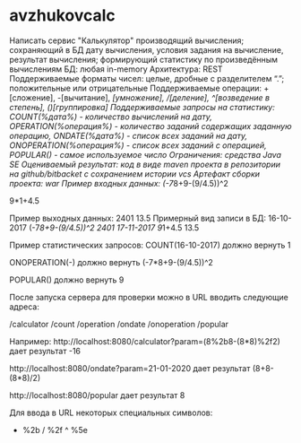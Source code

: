 # avzhukovcalc
Написать сервис &quot;Калькулятор&quot; производящий вычисления; сохраняющий в БД дату
вычисления, условия задания на вычисление, результат вычисления; формирующий
статистику по произведённым вычислениям
БД: любая in-memory
Архитектура: REST
Поддерживаемые форматы чисел: целые, дробные с разделителем “.”; положительные или
отрицательные
Поддерживаемые операции: +[сложение], -[вычитание], *[умножение], /[деление],
^[возведение в степень], ()[группировка]
Поддерживаемые запросы на статистику: COUNT(%дата%) - количество вычислений на
дату, OPERATION(%операция%) - количество заданий содержащих заданную операцию,
ONDATE(%дата%) - список всех заданий на дату, ONOPERATION(%операция%) - список
всех заданий с операцией, POPULAR() - самое используемое число
Ограничения: средства Java SE
Оцениваемый результат: код в виде maven проекта в репозитории на github/bitbacket с
сохранением истории vcs
Артефакт сборки проекта: war
Пример входных данных:          (-7*8+9-(9/4.5))^2

9*1+4.5

Пример выходных данных:       2401
13.5
Примерный вид записи в БД:    16-10-2017       (-7*8+9-(9/4.5))^2       2401
17-11-2017       9*1+4.5                       13.5

Пример статистических запросов:        COUNT(16-10-2017) должно вернуть 1

ONOPERATION(-) должно вернуть (-7*8+9-(9/4.5))^2

POPULAR() должно вернуть 9


После запуска сервера для проверки можно в URL вводить следующие адреса:

/calculator
/count
/operation
/ondate
/onoperation
/popular

Например: 
http://localhost:8080/calculator?param=(8%2b8-(8*8)%2f2)
дает результат -16

http://localhost:8080/ondate?param=21-01-2020
дает результат (8+8-(8*8)/2)

http://localhost:8080/popular
дает результат 8


Для ввода в URL некоторых специальных символов:
+	%2b
/	%2f
^	%5e

